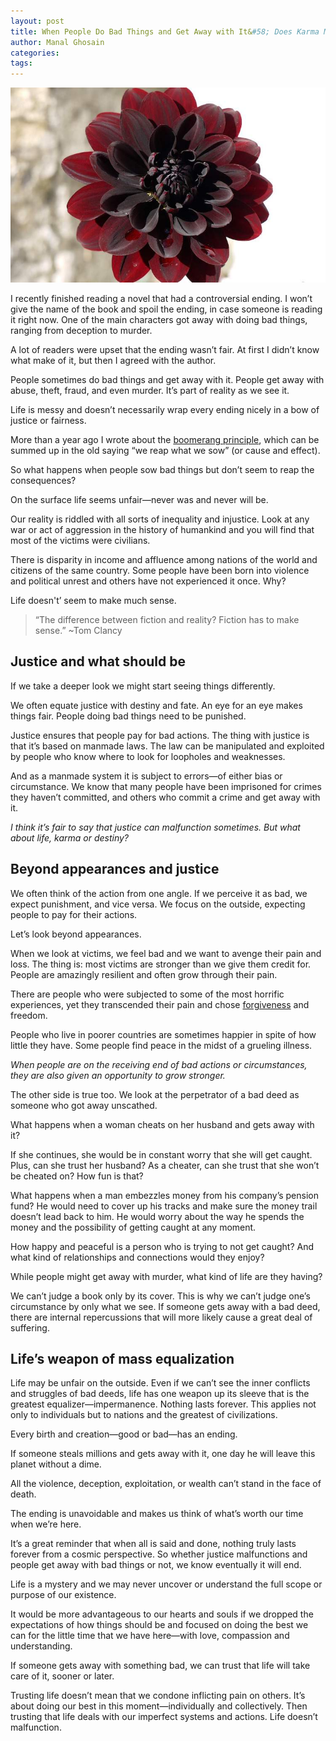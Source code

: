 ```yaml
---
layout: post
title: When People Do Bad Things and Get Away with It&#58; Does Karma Malfunction?
author: Manal Ghosain
categories:
tags:
---
```


![Karma Dahlia](/images/karma.jpg)

I recently finished reading a novel that had a controversial ending. I won’t give the name of the book and spoil the ending, in case someone is reading it right now. One of the main characters got away with doing bad things, ranging from deception to murder. 

A lot of readers were upset that the ending wasn’t fair. At first I didn’t know what make of it, but then I agreed with the author. 

People sometimes do bad things and get away with it. People get away with abuse, theft, fraud, and even murder. It’s part of reality as we see it. 

Life is messy and doesn’t necessarily wrap every ending nicely in a bow of justice or fairness. 

More than a year ago I wrote about the [boomerang principle](/how-to-live-by-the-boomerang-principle/), which can be summed up in the old saying “we reap what we sow” (or cause and effect). 

So what happens when people sow bad things but don’t seem to reap the consequences?

On the surface life seems unfair—never was and never will be. 

Our reality is riddled with all sorts of inequality and injustice. Look at any war or act of aggression in the history of humankind and you will find that most of the victims were civilians. 

There is disparity in income and affluence among nations of the world and citizens of the same country. Some people have been born into violence and political unrest and others have not experienced it once. Why? 

Life doesn't’ seem to make much sense. 

> “The difference between fiction and reality? Fiction has to make sense.” ~Tom Clancy

## Justice and what should be

If we take a deeper look we might start seeing things differently.

We often equate justice with destiny and fate. An eye for an eye makes things fair. People doing bad things need to be punished.

Justice ensures that people pay for bad actions. The thing with justice is that it’s based on manmade laws. The law can be manipulated and exploited by people who know where to look for loopholes and weaknesses.

And as a manmade system it is subject to errors—of either bias or circumstance. We know that many people have been imprisoned for crimes they haven’t committed, and others who commit a crime and get away with it.

_I think it’s fair to say that justice can malfunction sometimes. But what about life, karma or destiny?_

## Beyond appearances and justice

We often think of the action from one angle. If we perceive it as bad, we expect punishment, and vice versa. We focus on the outside, expecting people to pay for their actions. 

Let’s look beyond appearances.  

When we look at victims, we feel bad and we want to avenge their pain and loss. The thing is: most victims are stronger than we give them credit for. People are amazingly resilient and often grow through their pain. 

There are people who were subjected to some of the most horrific experiences, yet they transcended their pain and chose [forgiveness](http://theforgivenessproject.com/) and freedom. 

People who live in poorer countries are sometimes happier in spite of how little they have. Some people find peace in the midst of a grueling illness. 

_When people are on the receiving end of bad actions or circumstances, they are also given an opportunity to grow stronger._ 

The other side is true too. We look at the perpetrator of a bad deed as someone who got away unscathed. 

What happens when a woman cheats on her husband and gets away with it? 

If she continues, she would be in constant worry that she will get caught. Plus, can she trust her husband? As a cheater, can she trust that she won’t be cheated on? How fun is that? 

What happens when a man embezzles money from his company’s pension fund? He would need to cover up his tracks and make sure the money trail doesn’t lead back to him. He would worry about the way he spends the money and the possibility of getting caught at any moment. 

How happy and peaceful is a person who is trying to not get caught? And what kind of relationships and connections would they enjoy? 

While people might get away with murder, what kind of life are they having? 

We can’t judge a book only by its cover. This is why we can’t judge one’s circumstance by only what we see. If someone gets away with a bad deed, there are internal repercussions that will more likely cause a great deal of suffering. 

## Life’s weapon of mass equalization

Life may be unfair on the outside. Even if we can’t see the inner conflicts and struggles of bad deeds, life has one weapon up its sleeve that is the greatest equalizer—impermanence. Nothing lasts forever. This applies not only to individuals but to nations and the greatest of civilizations.

Every birth and creation—good or bad—has an ending.

If someone steals millions and gets away with it, one day he will leave this planet without a dime.

All the violence, deception, exploitation, or wealth can’t stand in the face of death.

The ending is unavoidable and makes us think of what’s worth our time when we’re here.

It’s a great reminder that when all is said and done, nothing truly lasts forever from a cosmic perspective. So whether justice malfunctions and people get away with bad things or not, we know eventually it will end.

Life is a mystery and we may never uncover or understand the full scope or purpose of our existence.

It would be more advantageous to our hearts and souls if we dropped the expectations of how things should be and focused on doing the best we can for the little time that we have here—with love, compassion and understanding.

If someone gets away with something bad, we can trust that life will take care of it, sooner or later.

Trusting life doesn’t mean that we condone inflicting pain on others. It’s about doing our best in this moment—individually and collectively. Then trusting that life deals with our imperfect systems and actions. Life doesn’t malfunction.